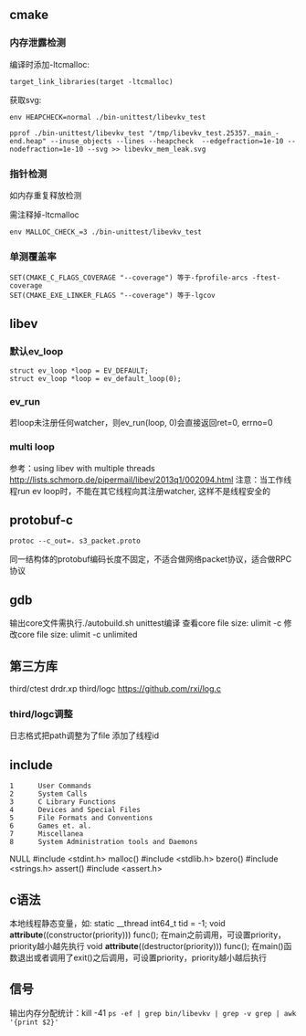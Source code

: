 ## cmake

### 内存泄露检测
编译时添加-ltcmalloc:
```
target_link_libraries(target -ltcmalloc)
```

获取svg:
```
env HEAPCHECK=normal ./bin-unittest/libevkv_test

pprof ./bin-unittest/libevkv_test "/tmp/libevkv_test.25357._main_-end.heap" --inuse_objects --lines --heapcheck  --edgefraction=1e-10 --nodefraction=1e-10 --svg >> libevkv_mem_leak.svg
```

### 指针检测
如内存重复释放检测

需注释掉-ltcmalloc
```
env MALLOC_CHECK_=3 ./bin-unittest/libevkv_test
```

### 单测覆盖率
```
SET(CMAKE_C_FLAGS_COVERAGE "--coverage") 等于-fprofile-arcs -ftest-coverage
SET(CMAKE_EXE_LINKER_FLAGS "--coverage") 等于-lgcov
```

## libev

### 默认ev\_loop
```
struct ev_loop *loop = EV_DEFAULT;
struct ev_loop *loop = ev_default_loop(0);
```

### ev\_run
若loop未注册任何watcher，则ev\_run(loop, 0)会直接返回ret=0, errno=0

### multi loop
参考：using libev with multiple threads http://lists.schmorp.de/pipermail/libev/2013q1/002094.html
注意：当工作线程run ev loop时，不能在其它线程向其注册watcher, 这样不是线程安全的

## protobuf-c
```
protoc --c_out=. s3_packet.proto
```
同一结构体的protobuf编码长度不固定，不适合做网络packet协议，适合做RPC协议

## gdb
输出core文件需执行./autobuild.sh unittest编译
查看core file size: ulimit -c
修改core file size: ulimit -c unlimited

## 第三方库
third/ctest drdr.xp
third/logc  https://github.com/rxi/log.c

### third/logc调整
日志格式把path调整为了file
添加了线程id

## include
    1      User Commands
    2      System Calls
    3      C Library Functions
    4      Devices and Special Files
    5      File Formats and Conventions
    6      Games et. al.
    7      Miscellanea
    8      System Administration tools and Daemons
NULL         #include <stdint.h>
malloc()     #include <stdlib.h>
bzero()      #include <strings.h>
assert()     #include <assert.h>

## c语法
本地线程静态变量，如: static __thread int64_t tid = -1;
void __attribute__((constructor(priority))) func(); 在main之前调用，可设置priority，priority越小越先执行
void __attribute__((destructor(priority))) func(); 在main()函数退出或者调用了exit()之后调用，可设置priority，priority越小越后执行

## 信号
输出内存分配统计：kill -41 `ps -ef | grep bin/libevkv | grep -v grep | awk '{print $2}'`
